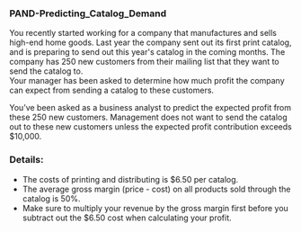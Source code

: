 ### PAND-Predicting_Catalog_Demand
You recently started working for a company that manufactures and sells high-end home goods. Last year the company sent out its first print catalog, and is preparing to send out this year's catalog in the coming months. The company has 250 new customers from their mailing list that they want to send the catalog to.  
Your manager has been asked to determine how much profit the company can expect from sending a catalog to these customers. 

You’ve been asked as a business analyst to predict the expected profit from these 250 new customers. Management does not want to send the catalog out to these new customers unless the expected profit contribution exceeds $10,000.  

### Details:
- The costs of printing and distributing is $6.50 per catalog. 
- The average gross margin (price - cost) on all products sold through the catalog is 50%. 
- Make sure to multiply your revenue by the gross margin first before you subtract out the $6.50 cost when calculating your profit.
